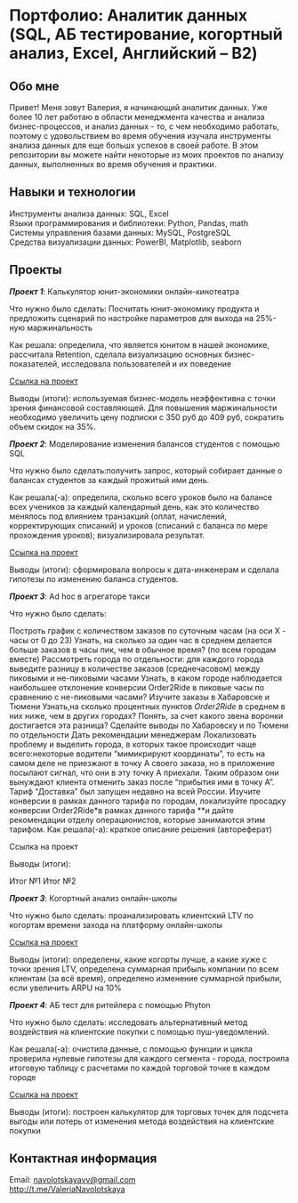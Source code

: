 # Портфолио: Аналитик данных (SQL, АБ тестирование, когортный анализ, Excel, Английский – B2)
## Обо мне
Привет! Меня зовут Валерия, я начинающий аналитик данных. Уже более 10 лет работаю в области менеджмента качества и анализа бизнес-процессов, и анализ данных - то, с чем необходимо работать, поэтому с удовольствием во время обучения изучала инструменты анализа данных для еще большх успехов в своей работе. В этом репозитории вы можете найти некоторые из моих проектов по анализу данных, выполненных во время обучения и практики.

## Навыки и технологии
Инструменты анализа данных: SQL, Excel  
Языки программирования и библиотеки: Python, Pandas, math  
Системы управления базами данных: MySQL, PostgreSQL  
Средства визуализации данных: PowerBI, Matplotlib, seaborn  


## Проекты

***Проект 1***: Калькулятор юнит-экономики онлайн-кинотеатра

Что нужно было сделать: Посчитать юнит-экономику продукта и предложить сценарий по настройке параметров для выхода на 25%-ную маржинальность

Как решала: определила, что является юнитом в нашей экономике, рассчитала Retention, сделала визуализацию основных бизнес-показателей, исследовала пользователей и их поведение

[Ссылка на проект](https://github.com/Valeria-Navolotskaya/portfolio/tree/731ef6bf70d2c66f618c5021b140be0a4a69f73c/project-1)

Выводы (итоги): используемая бизнес-модель неэффективна с точки зрения финансовой составляющей. Для повышения маржинальности необходимо увеличить цену подписки с 350 руб до 409 руб, сократить объем скидок на 35%.


***Проект 2***: Моделирование изменения балансов студентов с помощью SQL

Что нужно было сделать:получить запрос, который собирает данные о балансах студентов за каждый прожитый ими день.

Как решала(-а): определила, сколько всего уроков было на балансе всех учеников за каждый календарный день, как это количество менялось под влиянием транзакций (оплат, начислений, корректирующих списаний) и уроков (списаний с баланса по мере прохождения уроков); визуализировала результат.

[Ссылка на проект](https://github.com/Valeria-Navolotskaya/portfolio/tree/main/project-2)

Выводы (итоги): сформировала вопросы к дата-инженерам и сделала гипотезы по изменению баланса студентов.


***Проект 3***: Ad hoc в агрегаторе такси

Что нужно было сделать:

Построть график с количеством заказов по суточным часам (на оси Х - часы от 0 до 23)
Узнать, на сколько за один час в среднем делается больше заказов в часы пик, чем в обычное время? (по всем городам вместе)
Рассмотреть города по отдельности: для каждого города выведите разницу в количестве заказов (среднечасовом) между пиковыми и не-пиковыми часами
Узнать, в каком городе наблюдается наибольшее отклонение конверсии Order2Ride в пиковые часы по сравнению с не-пиковыми часами?
Изучите заказы в Хабаровске и Тюмени
Узнать,на сколько процентных пунктов *Order2Ride* в среднем в них ниже, чем в других городах?
Понять, за счет какого звена воронки достигается эта разница? Сделайте выводы по Хабаровску и по Тюмени по отдельности
Дать рекомендации менеджерам
Локализовать проблему и выделить города, в которых такое происходит чаще всего:некоторые водители “мимикрируют координаты”, то есть на самом деле не приезжают в точку А своего заказа, но в приложение посылают сигнал, что они в эту точку А приехали. Таким образом они вынуждают клиента отменить заказ после “прибытия ими в точку А”.
Тариф “Доставка” был запущен недавно на всей России. Изучите конверсии в рамках данного тарифа по городам, локализуйте просадку конверсии Order2Ride*в рамках данного тарифа **и дайте рекомендации отделу операционистов, которые занимаются этим тарифом.
Как решала(-а): краткое описание решения (автореферат)

Ссылка на проект

Выводы (итоги):

Итог №1
Итог №2

***Проект 3***: Когортный анализ онлайн-школы 

Что нужно было сделать: проанализировать клиентский LTV по когортам времени захода на платформу онлайн-школы

[Ссылка на проект](https://github.com/Valeria-Navolotskaya/portfolio/tree/main/project-3)

Выводы (итоги): определены, какие когорты лучше, а какие хуже с точки зрения LTV, определена суммарная прибыль компании по всем клиентам (за всё время), определено изменение суммарной прибыли, если увеличить ARPU на 10%

***Проект 4***: АБ тест для ритейлера с помощью Phyton

Что нужно было сделать: исследовать альтернативный метод воздействия на клиентские покупки с помощью пуш-уведомлений.

Как решала(-а): очистила данные, с помощью функции и цикла проверила нулевые гипотезы для каждого сегмента - города, построила итоговую таблицу с расчетами по каждой торговой точке в каждом городе

[Ссылка на проект](https://github.com/Valeria-Navolotskaya/portfolio/tree/main/project-4)

Выводы (итоги): построен калькулятор для торговых точек для подсчета выгоды или потерь от изменения метода воздействия на клиентские покупки


## Контактная информация  
Email: navolotskayavv@gmail.com  
http://t.me/ValeriaNavolotskaya
